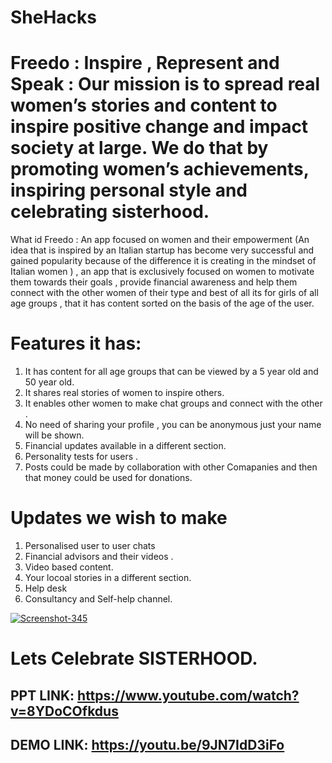 # SheHacks
# Freedo : Inspire , Represent and Speak : Our mission is to spread real women’s stories and content to inspire positive change and impact society at large. We do that by promoting women’s achievements, inspiring personal style and celebrating sisterhood.
What id Freedo :
An app focused on women and their empowerment (An idea that is inspired by an Italian startup has become very successful and gained popularity because of the difference it is creating in the mindset of Italian women ) , an app that is exclusively focused on women to motivate them towards their goals , provide financial awareness and help them connect with the other women of their type and best of all its for girls of all age groups , that it has content sorted on the basis of the age of the user. 

# Features it has:
1. It has content for all age groups that can be viewed by a 5 year old and 50 year old.
2. It shares real stories of women to inspire others.
3. It enables other women to make chat groups and connect with the other .
4. No need of sharing your profile , you can be anonymous just your name will be shown.
5. Financial updates available in a different section.
6. Personality tests for users .
7. Posts could be made by collaboration with other Comapanies and then that money could be used for donations.

# Updates we wish to make
1. Personalised user to user chats 
2. Financial advisors and their videos .
3. Video based content.
4. Your locoal stories in a different section.
5. Help desk 
6. Consultancy and Self-help channel.

<a href="https://ibb.co/92MhVDt"><img src="https://i.ibb.co/FJPX0rV/Screenshot-345.png" alt="Screenshot-345" border="0"></a>
# Lets Celebrate SISTERHOOD.

## PPT LINK: https://www.youtube.com/watch?v=8YDoCOfkdus
##  DEMO LINK: https://youtu.be/9JN7IdD3iFo

